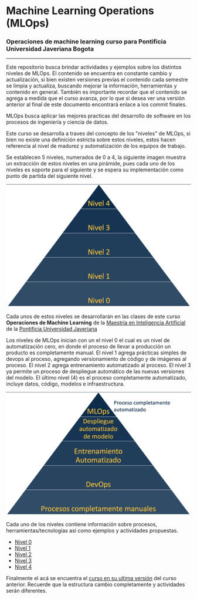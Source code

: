# Machine Learning Operations (MLOps)

### Operaciones de machine learning curso para Pontificia Universidad Javeriana Bogota
 ---

 Este repositorio busca brindar actividades y ejemplos sobre los distintos niveles de MLOps. El contenido se encuentra en constante cambio y actualización, si bien existen versiones previas el contenido cada semestre se limpia y actualiza, buscando mejorar la información, herramientas y contenido en general. También es importante recordar que el contenido se agrega a medida que el curso avanza, por lo que si desea ver una versión anterior al final de este documento encontrará enlace a los commit finales.


 MLOps busca aplicar las mejores practicas del desarrollo de software en los procesos de ingeniería y ciencia de datos.

 Este curso se desarrolla a traves del concepto de los "niveles" de MLOps, si bien no existe una definición estricta sobre estos niveles, estos hacen referencia al nivel de madurez y automatización de los equipos de trabajo.

 Se establecen 5 niveles, numerados de 0 a 4, la siguiente imagen muestra un extracción de estos niveles en una pirámide, pues cada uno de los niveles es soporte para el siguiente y se espera su implementación como punto de partida del siguiente nivel.

 ![niveles_en_piramide](img/niveles.png)

Cada unos de estos niveles se desarrollarán en las clases de este curso **Operaciones de Machine Learning** de la [Maestría en Inteligencia Artificial](https://www.javeriana.edu.co/maestria-inteligencia-artificial) de la [Pontificia Universidad Javeriana](https://www.javeriana.edu.co)

Los niveles de MLOps inician con un el nivel 0 el cual es un nivel de automatización cero, en donde el proceso de llevar a producción un producto es completamente manual. El nivel 1 agrega prácticas simples de devops al proceso, agregando versionamiento de código y de imágenes al proceso. El nivel 2 agrega entrenamiento automatizado al proceso. El nivel 3 ya permite un proceso de despliegue automático de las nuevas versiones del modelo. El  último nivel (4) es el proceso completamente automatizado, incluye datos, código, modelos e infraestructura. 

![detalle_niveles](img/niveles_detalle.png)

Cada uno de los niveles contiene información sobre procesos, herramientas/tecnologías así como ejemplos y actividades propuestas.

- [Nivel 0](niveles/0/README.md)
- [Nivel 1](niveles/1/README.md)
- [Nivel 2](niveles/2/README.md)
- [Nivel 3](niveles/3/README.md)
- [Nivel 4](niveles/4/README.md)

Finalmente el acá se encuentra el [curso en su ultima versión](https://github.com/CristianDiazAlvarez/MLOPS_PUJ/tree/b14755b644dec27a50709844e356f2fce6e34644) del curso anterior. Recuerde que la estructura cambio completamente y actividades serán diferentes.